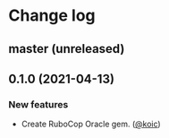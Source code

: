 # Change log

## master (unreleased)

## 0.1.0 (2021-04-13)

### New features

* Create RuboCop Oracle gem. ([@koic][])

[@koic]: https://github.com/koic
